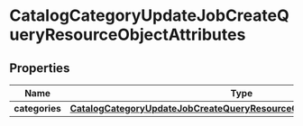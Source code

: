 # CatalogCategoryUpdateJobCreateQueryResourceObjectAttributes

## Properties
Name | Type | Description | Notes
------------ | ------------- | ------------- | -------------
**categories** | [**CatalogCategoryUpdateJobCreateQueryResourceObjectAttributesCategories**](CatalogCategoryUpdateJobCreateQueryResourceObjectAttributesCategories.md) |  | 
